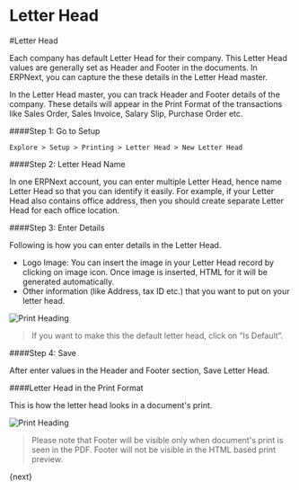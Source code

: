 # Letter Head

#Letter Head

Each company has default Letter Head for their company. This Letter Head values are generally set as Header and Footer in the documents. In ERPNext, you can capture the these details in the Letter Head master.

In the Letter Head master, you can track Header and Footer details of the company. These details will appear in the Print Format of the transactions like Sales Order, Sales Invoice, Salary Slip, Purchase Order etc.

####Step 1: Go to Setup

`Explore > Setup > Printing > Letter Head > New Letter Head`

####Step 2: Letter Head Name

In one ERPNext account, you can enter multiple Letter Head, hence name Letter Head so that you can identify it easily. For example, if your Letter Head also contains office address, then you should create separate Letter Head for each office location.

####Step 3: Enter Details

Following is how you can enter details in the Letter Head.

  * Logo Image: You can insert the image in your Letter Head record by clicking on image icon. Once image is inserted, HTML for it will be generated automatically.
  * Other information (like Address, tax ID etc.) that you want to put on your letter head.

<img class="screenshot" alt="Print Heading" src="/docs/assets/img/setup/print/letter-head.png">
  
> If you want to make this the default letter head, click on “Is Default”.

####Step 4: Save

After enter values in the Header and Footer section, Save Letter Head.

####Letter Head in the Print Format

This is how the letter head looks in a document's print.

<img class="screenshot" alt="Print Heading" src="/docs/assets/img/setup/print/letter-head-1.png">

> Please note that Footer will be visible only when document's print is seen in the PDF. Footer will not be visible in the HTML based print preview.

{next}